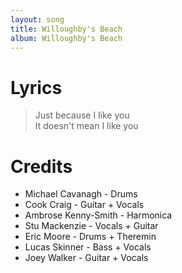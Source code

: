 ```yaml
---
layout: song
title: Willoughby's Beach
album: Willoughby's Beach
---
```


# Lyrics

> Just because I like you  
> It doesn't mean I like you  

# Credits

* Michael Cavanagh - Drums  
* Cook Craig - Guitar + Vocals  
* Ambrose Kenny-Smith - Harmonica  
* Stu Mackenzie - Vocals + Guitar  
* Eric Moore - Drums + Theremin  
* Lucas Skinner - Bass + Vocals  
* Joey Walker - Guitar + Vocals  
